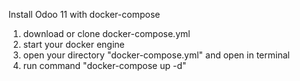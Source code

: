 Install Odoo 11 with docker-compose
1. download or clone docker-compose.yml
2. start your docker engine
3. open your directory "docker-compose.yml" and open in terminal
4. run command "docker-compose up -d" 
